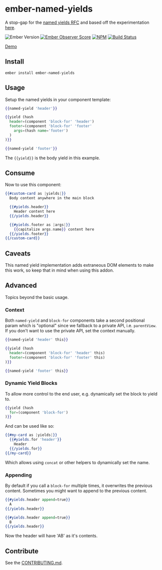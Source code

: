 # ember-named-yields

A stop-gap for the [named yields RFC] and based off the experimentation [here].

![Ember Version][ember-version]
[![Ember Observer Score][ember-observer-badge]][ember-observer-url]
[![NPM][npm-badge-img]][npm-badge-link]
[![Build Status][travis-badge]][travis-badge-url]

[Demo]

## Install

```no-highlight
ember install ember-named-yields
```

## Usage

Setup the named yields in your component template:

```hbs
{{named-yield 'header'}}

{{yield (hash
  header=(component 'block-for' 'header')
  footer=(component 'block-for' 'footer'
    args=(hash name='footer')
  )
)}}

{{named-yield 'footer'}}
```

The `{{yield}}` is the body yield in this example.

## Consume

Now to use this component:

```hbs
{{#custom-card as |yields|}}
  Body content anywhere in the main block

  {{#yields.header}}
    Header content here
  {{/yields.header}}

  {{#yields.footer as |args|}}
    {{capitalize args.name}} content here
  {{/yields.footer}}
{{/custom-card}}
```

## Caveats

This named yield implementation adds extraneous DOM elements to make this work, so keep that in mind when using
this addon.

## Advanced

Topics beyond the basic usage.

### Context

Both `named-yield` and `block-for` components take a second positional param which is "optional" since we fallback
to a private API, i.e. `parentView`. If you don't want to use the private API, set the context manually.

```hbs
{{named-yield 'header' this}}

{{yield (hash
  header=(component 'block-for' 'header' this)
  footer=(component 'block-for' 'footer' this)
)}}

{{named-yield 'footer' this}}
```

### Dynamic Yield Blocks

To allow more control to the end user, e.g. dynamically set the block to yield to.

```hbs
{{yield (hash
  for=(component 'block-for')
)}}
```

And can be used like so:

```hbs
{{#my-card as |yields|}}
  {{#yields.for 'header'}}
    Header
  {{/yields.for}}
{{/my-card}}
```

Which allows using `concat` or other helpers to dynamically set the name.

### Appending

By default if you call a `block-for` multiple times, it overwrites the previous content. Sometimes
you might want to append to the previous content.

```hbs
{{#yields.header append=true}}
  A
{{/yields.header}}

{{#yields.header append=true}}
  B
{{/yields.header}}
```

Now the header will have 'AB' as it's contents.


## Contribute

See the [CONTRIBUTING.md].

[named yields RFC]: https://github.com/emberjs/rfcs/pull/72
[here]: https://github.com/knownasilya/ember-yielded-portals
[Demo]: http://knownasilya.github.io/ember-named-yields/
[CONTRIBUTING.md]: CONTRIBUTING.md
[npm-badge-img]: https://badge.fury.io/js/ember-named-yields.svg
[npm-badge-link]: http://badge.fury.io/js/ember-named-yields
[travis-badge]: https://travis-ci.org/knownasilya/ember-named-yields.svg
[travis-badge-url]: https://travis-ci.org/knownasilya/ember-named-yields
[ember-observer-badge]: http://emberobserver.com/badges/ember-named-yields.svg
[ember-observer-url]: http://emberobserver.com/addons/ember-named-yields
[ember-version]: https://embadge.io/v1/badge.svg?start=2.3.0
